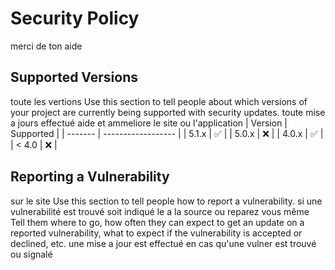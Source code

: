 # Security Policy
merci de ton aide
## Supported Versions
toute les vertions
Use this section to tell people about which versions of your project are
currently being supported with security updates.
toute mise a jours effectué aide et ammeliore  le site ou l'application
| Version | Supported          |
| ------- | ------------------ |
| 5.1.x   | :white_check_mark: |
| 5.0.x   | :x:                |
| 4.0.x   | :white_check_mark: |
| < 4.0   | :x:                |

## Reporting a Vulnerability
sur le site
Use this section to tell people how to report a vulnerability.
si une vulnerabilité est trouvé soit indiqué  le  a la source ou reparez vous même
Tell them where to go, how often they can expect to get an update on a
reported vulnerability, what to expect if the vulnerability is accepted or
declined, etc.
une mise a jour est effectué en cas qu'une vulner est trouvé ou signalé
